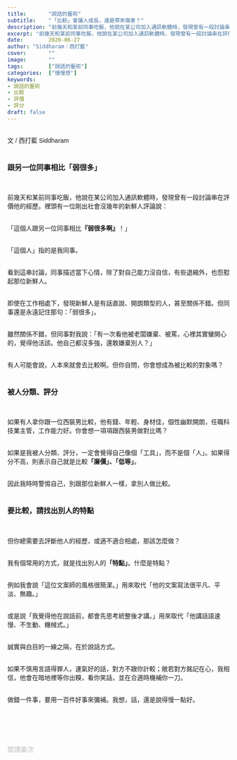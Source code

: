 ```yaml
---
title:       "說話的藝術"
subtitle:    "「比較」會讓人成長，還是帶來傷害？"
description: "前幾天和某前同事吃飯，他說在某公司加入通訊軟體時，發現曾有一段討論串在評價他的作品。裡頭有一位剛出社會沒幾年的新鮮人評論說：「這個人跟另一位同事相比『弱很多啊』。」"
excerpt: "前幾天和某前同事吃飯，他說在某公司加入通訊軟體時，發現曾有一段討論串在評價他的作品。裡頭有一位剛出社會沒幾年的新鮮人評論說：「這個人跟另一位同事相比『弱很多啊』。」"
date:        2020-06-27
author: "Siddharam｜西打藍"
cover:       ""
image:       ""
tags:        ["說話的藝術"]
categories:  ["慢慢想"]
keywords:
- 說話的藝術
- 比較
- 評價
- 評分
draft: false
---
```


<article style="font-family: 'Noto Sans TC', '微軟正黑體', sans-serif; font-weight: 300;">

<br>文 / 西打藍 Siddharam<br><br>

<h3 class="article-h1-color">跟另一位同事相比「弱很多」</h3><br>

前幾天和某前同事吃飯，他說在某公司加入通訊軟體時，發現曾有一段討論串在評價他的經歷。裡頭有一位剛出社會沒幾年的新鮮人評論說：<br><br>

「這個人跟另一位同事相比<b>『弱很多啊』</b>！」<br><br>

「這個人」指的是我同事。<br><br>

看到這串討論，同事描述當下心情，除了對自己能力沒自信，有些退縮外，也怨懟起那位新鮮人。<br><br>

即使在工作相處下，發現新鮮人是有話直說、開朗類型的人，甚至關係不錯。但同事還是永遠記住那句：「弱很多」。<br><br>

雖然關係不錯，但同事對我說：「有一次看他被老闆嫌棄、被罵，心裡其實蠻開心的，覺得他活該。他自己都沒多強，還敢嫌棄別人？」<br><br>

有人可能會說，人本來就會去比較啊。但你自問，你會想成為被比較的對象嗎？<br><br>

<h3 class="article-h1-color">被人分類、評分</h3><br>

如果有人拿你跟一位西裝男比較，他有錢、年輕、身材佳，個性幽默開朗，任職科技業主管，工作能力好。你會想一項項跟西裝男做對比嗎？<br><br>

如果是我被人分類、評分，一定會覺得自己像個「工具」，而不是個「人」。如果得分不高，則表示自己就是比較<b>「廉價」、「低等」</b>。<br><br>

因此我時時警惕自己，別跟那位新鮮人一樣，拿別人做比較。<br><br>

<h3 class="article-h1-color">要比較，請找出別人的特點</h3><br>

但你總需要去評斷他人的經歷，或適不適合相處，那該怎麼做？<br><br>

我有個常用的方式，就是找出別人的<b>「特點」</b>。什麼是特點？<br><br>

例如我會說「這位文案師的風格很簡潔。」用來取代「他的文案寫法很平凡、平淡、無趣。」<br><br>

或是說「我覺得他在說話前，都會先思考統整後才講。」用來取代「他講話語速慢、不生動、機械式。」<br><br>

誠實與白目的一線之隔，在於說話方式。<br><br>

如果不慎用言語得罪人，運氣好的話，對方不跟你計較；敞若對方銘記在心，我相信，他會在暗地裡等你出糗，看你笑話，並在合適時機補你一刀。<br><br>

做錯一件事，要用一百件好事來彌補。我想，話，還是說得慢一點好。<br><br>


<br><br><br>

</article>

<div style="color: #bfbfbf; font-size: 15px;" id="busuanzi_container_page_pv">
  閱讀量<span id="busuanzi_value_page_pv"></span>次
</div>

<script src="../../js/post.js"></script>





